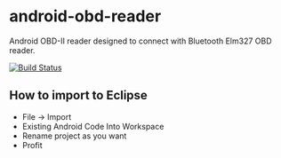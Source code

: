android-obd-reader
==================

Android OBD-II reader designed to connect with Bluetooth Elm327 OBD reader.

[![Build Status](https://drone.io/github.com/pires/android-obd-reader/status.png)](https://drone.io/github.com/pires/android-obd-reader/latest)

## How to import to Eclipse ##

- File -> Import
- Existing Android Code Into Workspace
- Rename project as you want
- Profit
